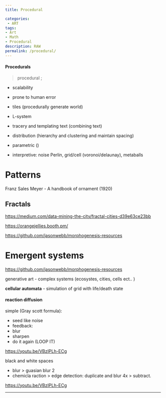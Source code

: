 ```yaml
---
title: Procedural

categories:
 - ART
tags:
- Art
- Math
- Procedural
description: RAW
permalink: /procedural/
---
```




#### Procedurals
>procedural ;
- scalability
- prone to human error

- tiles (procedurally generate world)
- L-system
- tracery and templating text (combining text)
- distribution (hierarchy and clustering and maintain spacing)
- parametric ()
- interpretive: noise Perlin, grid/cell (voronoi/delaunay), metaballs


# Patterns

Franz Sales Meyer - A handbook of ornament (1920)
## Fractals


https://medium.com/data-mining-the-city/fractal-cities-d39e63ce23bb


https://orangejellies.booth.pm/




https://github.com/jasonwebb/morphogenesis-resources



# Emergent systems

https://github.com/jasonwebb/morphogenesis-resources


generative art -
complex systems (ecosystes, cities, cells ect.. )

**cellular automata** - simulation of grid with life/death state


#### reaction diffusion
simple (Gray scott formula):
- seed like noise
- feedback:
- blur
- sharpen
- do it again (LOOP IT)

https://youtu.be/VBzIPLh-ECg


black and white spaces
- blur > guasian blur 2
- chemicla raction > edge detection:  duplicate and blur 4x > subtract.

https://youtu.be/VBzIPLh-ECg


------      
